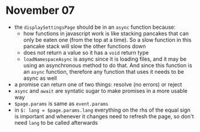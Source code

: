 # November 07

- the `displaySettingsPage` should be in an `async` function because:
    - how functions in javascript work is like stacking pancakes that can only be eaten one (from the top at a time). So a slow function in this pancake stack will slow the other functions down
    - does not return a value so it has a `void` return type
    - `loadNamespaceAsync` is async since it is loading files, and it may be using an asynchronous method to do that. And since this function is an `async` function, therefore any function that uses it needs to be async as well
- a promise can return one of two things: resolve (no errors) or reject
- `async` and `await` are syntatic sugar to make promises in a more usable way
- `$page.params` is same as `event.params`
- in `$: lang = $page.params.lang` everything on the rhs of the equal sign is important and whenever it changes need to refresh the page, so don't need `lang` to be called afterwards